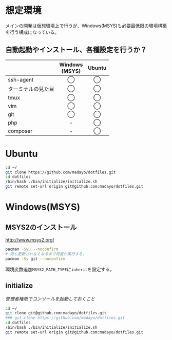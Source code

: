 # 想定環境  
メインの開発は仮想環境上で行うが、Windows(MSYS)も必要最低限の環境構築を行う構成になっている。  

## 自動起動やインストール、各種設定を行うか？  

||Windows<br>(MSYS)|Ubuntu|
|:---|:---:|:---:|
|ssh-agent|◯|◯|
|ターミナルの見た目|◯|◯|
|tmux|◯|◯|
|vim|◯|◯|
|git|◯|◯|
|php|-|◯|
|composer|-|◯|

# Ubuntu  
```sh
cd ~/
git clone https://github.com/madayo/dotfiles.git
cd dotfiles
/bin/bash ./bin/initialize/initialize.sh
git remote set-url origin git@github.com:madayo/dotfiles.git
```  
# Windows(MSYS)  
## MSYS2のインストール  
http://www.msys2.org/
```sh
pacman -Syu --noconfirm
# 何も更新されなくなるまで何度か実行する。
pacman -Sy git --noconfirm
```  
環境変数追加`MSYS2_PATH_TYPE`に`inherit`を設定する。  
## initialize  
*管理者権限でコンソールを起動しておくこと*  
```sh
cd ~/
git clone git@github.com:madayo/dotfiles.git
### git clone https://github.com/madayo/dotfiles.git
cd dotfiles
/bin/bash ./bin/initialize/initialize.sh
git remote set-url origin git@github.com:madayo/dotfiles.git
```  
